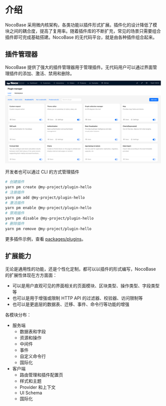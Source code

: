 # 介绍

NocoBase 采用微内核架构，各类功能以插件形式扩展。插件化的设计降低了模块之间的耦合度，提高了复用率。随着插件库的不断扩充，常见的场景只需要组合插件即可完成基础搭建。NocoBase 的无代码平台，就是由各种插件组合起来。

## 插件管理器

NocoBase 提供了强大的插件管理器用于管理插件。无代码用户可以通过界面管理插件的添加、激活、禁用和删除。

![插件管理器](./image-1.png)

开发者也可以通过 CLI 的方式管理插件

```bash
# 创建插件
yarn pm create @my-project/plugin-hello
# 注册插件
yarn pm add @my-project/plugin-hello
# 激活插件
yarn pm enable @my-project/plugin-hello
# 禁用插件
yarn pm disable @my-project/plugin-hello
# 删除插件
yarn pm remove @my-project/plugin-hello
```

更多插件示例，查看 [packages/plugins](https://github.com/nocobase/nocobase/tree/main/packages/plugins/%40nocobase)。

## 扩展能力

无论是通用性的功能，还是个性化定制，都可以以插件的形式编写，NocoBase 的扩展性体现在方方面面：

- 可以是用户直观可见的界面相关的页面模块、区块类型、操作类型、字段类型等
- 也可以是用于增强或限制 HTTP API 的过滤器、校验器、访问限制等
- 也可以是更底层的数据表、迁移、事件、命令行等功能的增强

各模块分布：

- 服务端
  - 数据表和字段
  - 资源和操作
  - 中间件
  - 事件
  - 自定义命令行
  - 国际化
- 客户端
  - 路由管理和插件配置页
  - 样式和主题
  - Provider 和上下文
  - UI Schema
  - 国际化
